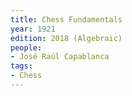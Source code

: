 ```yaml
---
title: Chess Fundamentals
year: 1921
edition: 2018 (Algebraic)
people:
- José Raúl Capablanca
tags:
- Chess
---
```

